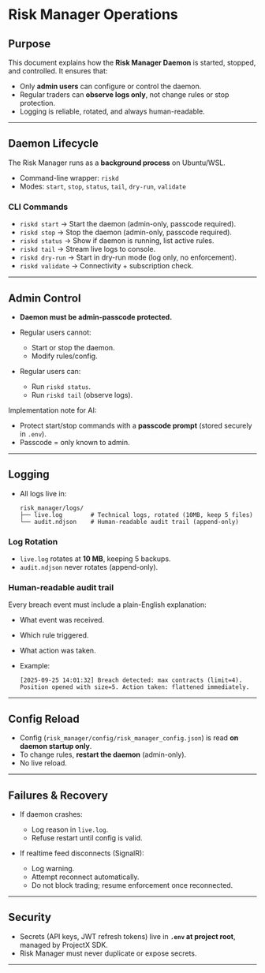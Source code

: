 # Risk Manager Operations

## Purpose

This document explains how the **Risk Manager Daemon** is started, stopped, and controlled.
It ensures that:

* Only **admin users** can configure or control the daemon.
* Regular traders can **observe logs only**, not change rules or stop protection.
* Logging is reliable, rotated, and always human-readable.

---

## Daemon Lifecycle

The Risk Manager runs as a **background process** on Ubuntu/WSL.

* Command-line wrapper: `riskd`
* Modes: `start`, `stop`, `status`, `tail`, `dry-run`, `validate`

### CLI Commands

* `riskd start` → Start the daemon (admin-only, passcode required).
* `riskd stop` → Stop the daemon (admin-only, passcode required).
* `riskd status` → Show if daemon is running, list active rules.
* `riskd tail` → Stream live logs to console.
* `riskd dry-run` → Start in dry-run mode (log only, no enforcement).
* `riskd validate` → Connectivity + subscription check.

---

## Admin Control

* **Daemon must be admin-passcode protected.**
* Regular users cannot:

  * Start or stop the daemon.
  * Modify rules/config.
* Regular users can:

  * Run `riskd status`.
  * Run `riskd tail` (observe logs).

Implementation note for AI:

* Protect start/stop commands with a **passcode prompt** (stored securely in `.env`).
* Passcode = only known to admin.

---

## Logging

* All logs live in:

  ```
  risk_manager/logs/
  ├── live.log        # Technical logs, rotated (10MB, keep 5 files)
  └── audit.ndjson    # Human-readable audit trail (append-only)
  ```

### Log Rotation

* `live.log` rotates at **10 MB**, keeping 5 backups.
* `audit.ndjson` never rotates (append-only).

### Human-readable audit trail

Every breach event must include a plain-English explanation:

* What event was received.
* Which rule triggered.
* What action was taken.
* Example:

  ```
  [2025-09-25 14:01:32] Breach detected: max contracts (limit=4). 
  Position opened with size=5. Action taken: flattened immediately.
  ```

---

## Config Reload

* Config (`risk_manager/config/risk_manager_config.json`) is read **on daemon startup only**.
* To change rules, **restart the daemon** (admin-only).
* No live reload.

---

## Failures & Recovery

* If daemon crashes:

  * Log reason in `live.log`.
  * Refuse restart until config is valid.
* If realtime feed disconnects (SignalR):

  * Log warning.
  * Attempt reconnect automatically.
  * Do not block trading; resume enforcement once reconnected.

---

## Security

* Secrets (API keys, JWT refresh tokens) live in **`.env` at project root**, managed by ProjectX SDK.
* Risk Manager must never duplicate or expose secrets.

---

